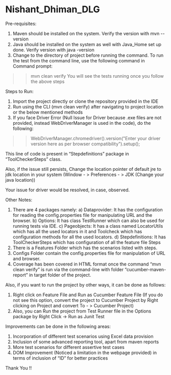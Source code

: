 # Nishant_Dhiman_DLG


Pre-requisites:
1)	Maven should be installed on the system. Verify the version with mvn --version
2)	Java should be installed on the system as well with Java_Home set up done. Verify version with java -version
3)	Change to the directory of project before running the command.
To run the test from the command line, use the following command in Command prompt:
>>  mvn clean verify
You will see the tests running once you follow the above steps

Steps to Run:
1)	Import the project directly or clone the repository provided in the IDE
2)	Run using the CLI (mvn clean verify) after navigating to project location or the below mentioned methods
3)	If you face Driver Error (Null Issue for Driver because .exe files are not provided, instead WebDriverManager is used in the code), do the following:

>>  WebDriverManager.chromedriver().version("Enter your driver version here as per browser compatibility").setup();

This line of code is present in “Stepdefinitions” package in “ToolCheckerSteps” class.

Also, if the issue still persists, Change the location pointer of default jre to jdk location in your system (Window - > Preferences - > JDK (Change your java location))

Your issue for driver would be resolved, in case, observed. 

Other Notes:
1)	There are 4 packages namely:
a)	Dataprovider: It has the configuration for reading the config.properties file for manipulating URL and the browser.
b)	Options: It has class TestRunner which can also be used for running tests via IDE.
c)	Pageobjects: It has a class named LocatorUtils which has all the used locators in it and Toolcheck which has configuration methods for all the used locators.
d)	Stepdefinitions: It has ToolCheckerSteps which has configuration of all the feature file Steps
2)	There is a Features Folder which has the scenarios listed with steps.
3)	Configs Folder contain the config.properties file for manipulation of URL and browser.
4)	Coverage has been covered in HTML format once the command “mvn clean verify” is run via the command-line with folder “cucumber-maven-report” in target folder of the project. 

Also, if you want to run the project by other ways, it can be done as follows:
1)	Right click on Feature File and Run as Cucumber Feature File (If you do not see this option, convert the project to Cucumber Project by Right clicking on Project and convert To - > Cucumber Project)
2)	Also, you can Run the project from Test Runner file in the Options package by Right Click -> Run as Junit Test

Improvements can be done in the following areas:
1)	Incorporation of different test scenarios using Excel data provision 
2)	Inclusion of some advanced reporting tool, apart from maven reports
3)	More test scenarios for different assertive test cases
4)	DOM Improvement (Noticed a limitation in the webpage provided) in terms of inclusion of “ID” for better practices

Thank You !!


